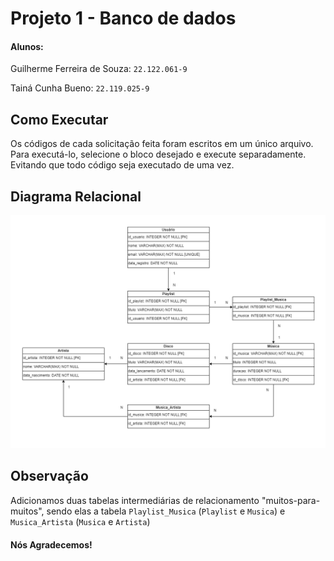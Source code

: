 # Projeto 1 - Banco de dados
#### Alunos:
Guilherme Ferreira de Souza: `22.122.061-9`

Tainá Cunha Bueno: `22.119.025-9`

## Como Executar
Os códigos de cada solicitação feita foram escritos em um único arquivo. Para executá-lo, selecione o bloco desejado e execute separadamente. Evitando que todo código seja executado de uma vez.

## Diagrama Relacional
![Diagrama relacional](./diagramaDeTabelas.png "Diagrama relacional")

## Observação
Adicionamos duas tabelas intermediárias de relacionamento "muitos-para-muitos", sendo elas a tabela `Playlist_Musica` (`Playlist` e `Musica`) e `Musica_Artista` (`Musica` e `Artista`)

#### Nós Agradecemos!
